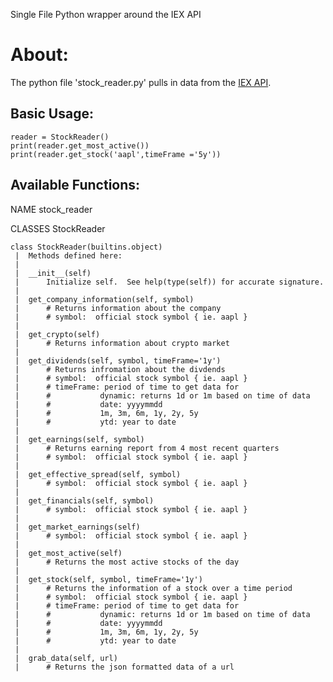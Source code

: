 Single File Python wrapper around the IEX API


# About:

The python file 'stock_reader.py' pulls in data from the [IEX 
API](https://iextrading.com/developer/docs/#getting-started).

## Basic Usage:
	
	reader = StockReader()
	print(reader.get_most_active())
	print(reader.get_stock('aapl',timeFrame ='5y'))

## Available Functions:

NAME
    stock_reader

CLASSES
        StockReader
    
    class StockReader(builtins.object)
     |  Methods defined here:
     |  
     |  __init__(self)
     |      Initialize self.  See help(type(self)) for accurate signature.
     |  
     |  get_company_information(self, symbol)
     |      # Returns information about the company
     |      # symbol:  official stock symbol { ie. aapl }
     |  
     |  get_crypto(self)
     |      # Returns information about crypto market
     |  
     |  get_dividends(self, symbol, timeFrame='1y')
     |      # Returns infromation about the divdends
     |      # symbol:  official stock symbol { ie. aapl }
     |      # timeFrame: period of time to get data for 
     |      #           dynamic: returns 1d or 1m based on time of data
     |      #           date: yyyymmdd
     |      #           1m, 3m, 6m, 1y, 2y, 5y
     |      #           ytd: year to date
     |  
     |  get_earnings(self, symbol)
     |      # Returns earning report from 4 most recent quarters
     |      # symbol:  official stock symbol { ie. aapl }
     |  
     |  get_effective_spread(self, symbol)
     |      # symbol:  official stock symbol { ie. aapl }
     |  
     |  get_financials(self, symbol)
     |      # symbol:  official stock symbol { ie. aapl }
     |  
     |  get_market_earnings(self)
     |      # symbol:  official stock symbol { ie. aapl }
     |  
     |  get_most_active(self)
     |      # Returns the most active stocks of the day
     |  
     |  get_stock(self, symbol, timeFrame='1y')
     |      # Returns the information of a stock over a time period
     |      # symbol:  official stock symbol { ie. aapl }
     |      # timeFrame: period of time to get data for 
     |      #           dynamic: returns 1d or 1m based on time of data
     |      #           date: yyyymmdd
     |      #           1m, 3m, 6m, 1y, 2y, 5y
     |      #           ytd: year to date
     |  
     |  grab_data(self, url)
     |      # Returns the json formatted data of a url


